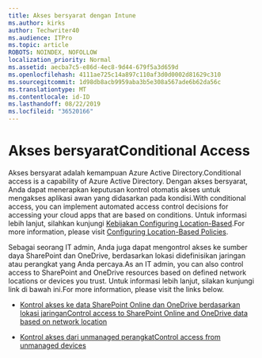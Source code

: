 ```yaml
---
title: Akses bersyarat dengan Intune
ms.author: kirks
author: Techwriter40
ms.audience: ITPro
ms.topic: article
ROBOTS: NOINDEX, NOFOLLOW
localization_priority: Normal
ms.assetid: aecba7c5-e86d-4ec8-9d44-679f5a3d659d
ms.openlocfilehash: 4111ae725c14a897c110af3d0d0002d81629c310
ms.sourcegitcommit: 1d98db8acb9959aba3b5e308a567ade6b62da56c
ms.translationtype: MT
ms.contentlocale: id-ID
ms.lasthandoff: 08/22/2019
ms.locfileid: "36520166"
---
```

# <a name="conditional-access"></a><span data-ttu-id="41d22-102">Akses bersyarat</span><span class="sxs-lookup"><span data-stu-id="41d22-102">Conditional Access</span></span>

<span data-ttu-id="41d22-103">Akses bersyarat adalah kemampuan Azure Active Directory.</span><span class="sxs-lookup"><span data-stu-id="41d22-103">Conditional access is a capability of Azure Active Directory.</span></span> <span data-ttu-id="41d22-104">Dengan akses bersyarat, Anda dapat menerapkan keputusan kontrol otomatis akses untuk mengakses aplikasi awan yang didasarkan pada kondisi.</span><span class="sxs-lookup"><span data-stu-id="41d22-104">With conditional access, you can implement automated access control decisions for accessing your cloud apps that are based on conditions.</span></span> <span data-ttu-id="41d22-105">Untuk informasi lebih lanjut, silahkan kunjungi [Kebijakan Configuring Location-Based](https://docs.microsoft.com/azure/active-directory/conditional-access/overview).</span><span class="sxs-lookup"><span data-stu-id="41d22-105">For more information, please visit [Configuring Location-Based Policies](https://docs.microsoft.com/azure/active-directory/conditional-access/overview).</span></span>

<span data-ttu-id="41d22-106">Sebagai seorang IT admin, Anda juga dapat mengontrol akses ke sumber daya SharePoint dan OneDrive, berdasarkan lokasi didefinisikan jaringan atau perangkat yang Anda percaya.</span><span class="sxs-lookup"><span data-stu-id="41d22-106">As an IT admin, you can also control access to SharePoint and OneDrive resources based on defined network locations or devices you trust.</span></span> <span data-ttu-id="41d22-107">Untuk informasi lebih lanjut, silakan kunjungi link di bawah ini.</span><span class="sxs-lookup"><span data-stu-id="41d22-107">For more information, please visit the links below.</span></span>

- [<span data-ttu-id="41d22-108">Kontrol akses ke data SharePoint Online dan OneDrive berdasarkan lokasi jaringan</span><span class="sxs-lookup"><span data-stu-id="41d22-108">Control access to SharePoint Online and OneDrive data based on network location</span></span>](https://docs.microsoft.com/sharepoint/control-access-based-on-network-location)

- [<span data-ttu-id="41d22-109">Kontrol akses dari unmanaged perangkat</span><span class="sxs-lookup"><span data-stu-id="41d22-109">Control access from unmanaged devices</span></span>](https://docs.microsoft.com/sharepoint/control-access-from-unmanaged-devices)

